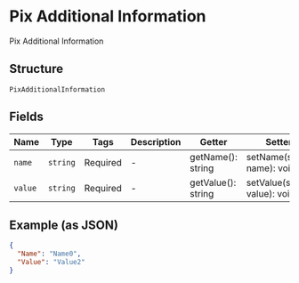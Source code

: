 
# Pix Additional Information

Pix Additional Information

## Structure

`PixAdditionalInformation`

## Fields

| Name | Type | Tags | Description | Getter | Setter |
|  --- | --- | --- | --- | --- | --- |
| `name` | `string` | Required | - | getName(): string | setName(string name): void |
| `value` | `string` | Required | - | getValue(): string | setValue(string value): void |

## Example (as JSON)

```json
{
  "Name": "Name0",
  "Value": "Value2"
}
```

